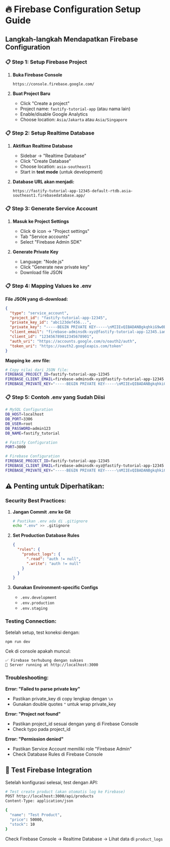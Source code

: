 # 🔥 Firebase Configuration Setup Guide

## Langkah-langkah Mendapatkan Firebase Configuration

### 📋 **Step 1: Setup Firebase Project**

1. **Buka Firebase Console**

   ```
   https://console.firebase.google.com/
   ```

2. **Buat Project Baru**
   - Click "Create a project"
   - Project name: `fastify-tutorial-app` (atau nama lain)
   - Enable/disable Google Analytics
   - Choose location: `Asia/Jakarta` atau `Asia/Singapore`

### 📋 **Step 2: Setup Realtime Database**

1. **Aktifkan Realtime Database**

   - Sidebar → "Realtime Database"
   - Click "Create Database"
   - Choose location: `asia-southeast1`
   - Start in **test mode** (untuk development)

2. **Database URL akan menjadi:**
   ```
   https://fastify-tutorial-app-12345-default-rtdb.asia-southeast1.firebasedatabase.app/
   ```

### 📋 **Step 3: Generate Service Account**

1. **Masuk ke Project Settings**

   - Click ⚙️ icon → "Project settings"
   - Tab "Service accounts"
   - Select "Firebase Admin SDK"

2. **Generate Private Key**
   - Language: "Node.js"
   - Click "Generate new private key"
   - Download file JSON

### 📋 **Step 4: Mapping Values ke .env**

**File JSON yang di-download:**

```json
{
  "type": "service_account",
  "project_id": "fastify-tutorial-app-12345",
  "private_key_id": "abc123def456...",
  "private_key": "-----BEGIN PRIVATE KEY-----\nMIIEvQIBADANBgkqhkiG9w0BAQEFAASCBKcwggSjAgEAAoIBAQC...\n-----END PRIVATE KEY-----\n",
  "client_email": "firebase-adminsdk-xyz@fastify-tutorial-app-12345.iam.gserviceaccount.com",
  "client_id": "123456789012345678901",
  "auth_uri": "https://accounts.google.com/o/oauth2/auth",
  "token_uri": "https://oauth2.googleapis.com/token"
}
```

**Mapping ke .env file:**

```bash
# Copy nilai dari JSON file:
FIREBASE_PROJECT_ID=fastify-tutorial-app-12345
FIREBASE_CLIENT_EMAIL=firebase-adminsdk-xyz@fastify-tutorial-app-12345.iam.gserviceaccount.com
FIREBASE_PRIVATE_KEY="-----BEGIN PRIVATE KEY-----\nMIIEvQIBADANBgkqhkiG9w0BAQEFAASCBKcwggSjAgEAAoIBAQC...\n-----END PRIVATE KEY-----\n"
```

### 📋 **Step 5: Contoh .env yang Sudah Diisi**

```bash
# MySQL Configuration
DB_HOST=localhost
DB_PORT=3306
DB_USER=root
DB_PASSWORD=admin123
DB_NAME=fastify_tutorial

# Fastify Configuration
PORT=3000

# Firebase Configuration
FIREBASE_PROJECT_ID=fastify-tutorial-app-12345
FIREBASE_CLIENT_EMAIL=firebase-adminsdk-xyz@fastify-tutorial-app-12345.iam.gserviceaccount.com
FIREBASE_PRIVATE_KEY="-----BEGIN PRIVATE KEY-----\nMIIEvQIBADANBgkqhkiG9w0BAQEFAASCBKcwggSjAgEAAoIBAQC7j8QqS5...\n-----END PRIVATE KEY-----\n"
```

## ⚠️ **Penting untuk Diperhatikan:**

### **Security Best Practices:**

1. **Jangan Commit .env ke Git**

   ```bash
   # Pastikan .env ada di .gitignore
   echo ".env" >> .gitignore
   ```

2. **Set Production Database Rules**

   ```json
   {
     "rules": {
       "product_logs": {
         ".read": "auth != null",
         ".write": "auth != null"
       }
     }
   }
   ```

3. **Gunakan Environment-specific Configs**
   - `.env.development`
   - `.env.production`
   - `.env.staging`

### **Testing Connection:**

Setelah setup, test koneksi dengan:

```bash
npm run dev
```

Cek di console apakah muncul:

```
✅ Firebase terhubung dengan sukses
🚀 Server running at http://localhost:3000
```

### **Troubleshooting:**

**Error: "Failed to parse private key"**

- Pastikan private_key di copy lengkap dengan `\n`
- Gunakan double quotes `"` untuk wrap private_key

**Error: "Project not found"**

- Pastikan project_id sesuai dengan yang di Firebase Console
- Check typo pada project_id

**Error: "Permission denied"**

- Pastikan Service Account memiliki role "Firebase Admin"
- Check Database Rules di Firebase Console

## 🧪 **Test Firebase Integration**

Setelah konfigurasi selesai, test dengan API:

```bash
# Test create product (akan otomatis log ke Firebase)
POST http://localhost:3000/api/products
Content-Type: application/json

{
  "name": "Test Product",
  "price": 50000,
  "stock": 10
}
```

Check Firebase Console → Realtime Database → Lihat data di `product_logs`
